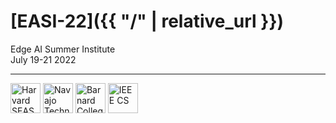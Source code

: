 # [EASI-22]({{ "/" | relative_url }})

Edge AI Summer Institute<br>
July 19-21 2022<br>

***

<a style="text-decoration:none" href="https://www.seas.harvard.edu/">
  <img src="{{ '/assets/seas.svg' | relative_url }}" alt="Harvard SEAS" style="height: 3.0rem">
</a>
<a style="text-decoration:none" href="http://www.navajotech.edu/">
  <img src="{{ '/assets/ntu.svg' | relative_url }}" alt="Navajo Technical University" style="height: 3.0rem">
</a>
<a style="text-decoration:none" href="https://cs.barnard.edu/">
  <img src="{{ '/assets/barnard.png' | relative_url }}" alt="Barnard College" style="height: 3.0rem">
</a>
<a style="text-decoration:none" href="https://www.computer.org/press-room/2022-news/ieee-cs-diversity-inclusion-programs">
  <img src="{{ '/assets/IEEECS_small.png' | relative_url }}" alt="IEEE CS" style="height: 3.0rem">
</a>
